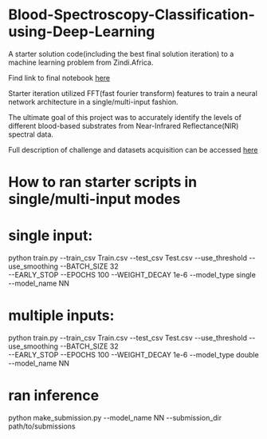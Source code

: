 # Blood-Spectroscopy-Classification-using-Deep-Learning

A starter solution code(including the best final solution iteration) to a machine learning problem from Zindi.Africa.

Find link to final notebook [here](https://github.com/DrCod/Blood-Spectroscopy-Classification-using-Deep-Learning/blob/main/Final%20Solution%20Implementation.ipynb)

Starter iteration utilized FFT(fast fourier transform) features to train a neural network architecture in a single/multi-input fashion.

The ultimate goal of this project was to accurately identify the levels of different blood-based substrates from Near-Infrared Reflectance(NIR) spectral data.

Full description of challenge and datasets acquisition can be accessed [here](https://zindi.africa/competitions/bloodsai-blood-spectroscopy-classification-challenge)

# How to ran starter scripts in single/multi-input modes 

# single input:

  python train.py --train_csv Train.csv --test_csv Test.csv --use_threshold --use_smoothing --BATCH_SIZE  32 \
                  --EARLY_STOP --EPOCHS 100 --WEIGHT_DECAY 1e-6 --model_type single --model_name NN
                
        
# multiple inputs:

  python train.py --train_csv Train.csv --test_csv Test.csv --use_threshold --use_smoothing --BATCH_SIZE  32 \
                  --EARLY_STOP --EPOCHS 100 --WEIGHT_DECAY 1e-6 --model_type double --model_name NN

# ran inference

python make_submission.py --model_name NN --submission_dir path/to/submissions
